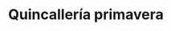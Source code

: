 ---
title: "Quincallería primavera"
url: /puerto-la-cruz/quincalleria-primavera/
shop: Dorfladen
---